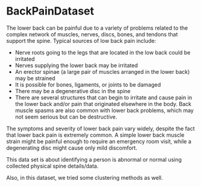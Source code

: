 # BackPainDataset


The lower back can be painful due to a variety of problems related to the complex network of muscles, nerves, discs, bones, and tendons that support the spine. Typical sources of low back pain include:

- Nerve roots going to the legs that are located in the low back could be irritated
- Nerves supplying the lower back may be irritated
- An erector spinae (a large pair of muscles arranged in the lower back) may be strained
- It is possible for bones, ligaments, or joints to be damaged
- There may be a degenerative disc in the spine
- There are several structures that can begin to irritate and cause pain in the lower back and/or pain that originated elsewhere in the body. Back muscle spasms are also common with lower back problems, which may not seem serious but can be destructive.

The symptoms and severity of lower back pain vary widely, despite the fact that lower back pain is extremely common. A simple lower back muscle strain might be painful enough to require an emergency room visit, while a degenerating disc might cause only mild discomfort.

This data set is about identifying a person is abnormal or normal using collected physical spine details/data.

Also, in this dataset, we tried some clustering methods as well.
